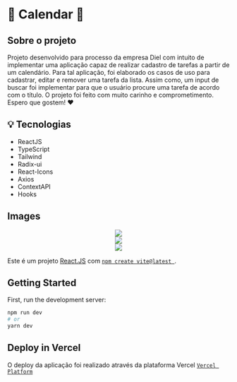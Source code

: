 # 📅 Calendar 📅

 ## Sobre o projeto
 
  Projeto desenvolvido para processo da empresa Diel com intuito de implementar uma aplicação capaz de realizar cadastro de tarefas a partir de um calendário. Para tal aplicação, foi elaborado os casos de uso para cadastrar, editar e remover uma tarefa da lista. Assim como, um input de buscar foi implementar para que o usuário procure uma tarefa de acordo com o título. 
  O projeto foi feito com muito carinho e comprometimento. Espero que gostem! ❤️ 

 ## 💡 Tecnologias

 + ReactJS
 + TypeScript
 + Tailwind
 + Radix-ui
 + React-Icons
 + Axios 
 + ContextAPI
 + Hooks

## Images

<div align="center">
 <img src="https://user-images.githubusercontent.com/40302980/196214507-c1f8e9ce-1ea4-4ea4-9047-12f9b13035b7.png" />
</div>

<div align="center">
 <img src="https://user-images.githubusercontent.com/40302980/196215029-63feccf2-b3ed-4cf8-88a8-f4058cfeb0d9.png" />
</div>

<div align="center">
 <img src="https://user-images.githubusercontent.com/40302980/196215404-c5b9ec61-baee-4372-bebf-d8bfd137eab2.png" />
</div>


Este é um projeto [React.JS](https://pt-br.reactjs.org/) com [`npm create vite@latest
`](https://vitejs.dev/guide/).

## Getting Started

First, run the development server:

```bash
npm run dev
# or
yarn dev
```

## Deploy in Vercel

O deploy da aplicação foi realizado através da plataforma Vercel [`Vercel Platform`](https://vercel.com/)




